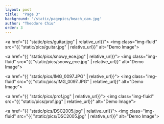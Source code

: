 ```yaml
---
layout: post
title:  "Page 3"
background: '/static/pagepics/beach_cam.jpg'
author: "Theodore Chiu"
order: 3
---
```


<a href="{{ "static/pics/guitar.jpg" | relative_url}}">
	<img class="img-fluid" src="{{ "static/pics/guitar.jpg" | relative_url}}" alt="Demo Image">
</a>

<a href="{{ "static/pics/snowy_ece.jpg" | relative_url}}">
	<img class="img-fluid" src="{{ "static/pics/snowy_ece.jpg" | relative_url}}" alt="Demo Image">
</a>

<a href="{{ "static/pics/IMG_0097.JPG" | relative_url}}">
	<img class="img-fluid" src="{{ "static/pics/IMG_0097.JPG" | relative_url}}" alt="Demo Image">
</a>

<a href="{{ "static/pics/prof.jpg" | relative_url}}">
	<img class="img-fluid" src="{{ "static/pics/prof.jpg" | relative_url}}" alt="Demo Image">
</a>

<a href="{{ "static/pics/DSC2005.jpg" | relative_url}}">
	<img class="img-fluid" src="{{ "static/pics/DSC2005.jpg" | relative_url}}" alt="Demo Image">
</a>


